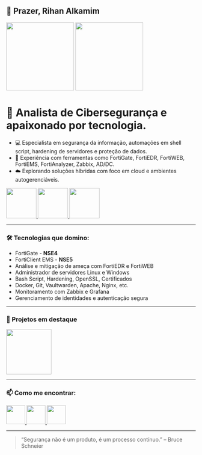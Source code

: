 ## 🔐 Prazer, Rihan Alkamim

<div>
  <img height="180cm" src="https://github-readme-stats.vercel.app/api/top-langs/?username=rihanalkamim&layout=compact&theme=dark"/>
  <img height="180cm" src="https://github-readme-stats.vercel.app/api?username=rihanalkamim&show_icons=false&theme=dark"/>
</div>

🎯 Analista de **Cibersegurança** e apaixonado por tecnologia.
==
- 💻 Especialista em segurança da informação, automações em shell script, hardening de servidores e proteção de dados.
- 🔐 Experiência com ferramentas como FortiGate, FortiEDR, FortiWEB, FortiEMS, FortiAnalyzer, Zabbix, AD/DC.                 
- ☁️ Explorando soluções híbridas com foco em cloud e ambientes autogerenciáveis.

<div>
  <a href="https://www.credly.com/badges/19039183-299f-4f7f-bbe6-dd73e2f35217/public_url">
    <img height="80cm" src="https://images.credly.com/size/340x340/images/7822016c-371e-45c9-9a99-4f5e28d1d0f0/image.png"/>
  </a>
  <a href="https://www.credly.com/badges/2a668341-3a76-40f8-a8fa-0687d13eb292/public_url">
    <img height="80cm" src="https://images.credly.com/size/340x340/images/78e9e1fc-8b63-4967-ae68-faaf7493806b/image.png"/>
  </a>
  <a href="https://www.credly.com/badges/cec8bd0f-6798-4657-a42f-52b02de7963e/public_url">
    <img height="80cm" src="https://images.credly.com/size/340x340/images/7000680a-89fb-4382-b8b8-f5dfd88f740a/image.png"/>
  </a>
</div>

---

### 🛠️ Tecnologias que domino:
- FortiGate - **NSE4**
- FortiClient EMS - **NSE5**
- Análise e mitigação de ameça com FortiEDR e FortiWEB
- Administrador de servidores Linux e Windows
- Bash Script, Hardening, OpenSSL, Certificados
- Docker, Git, Vaultwarden, Apache, Nginx, etc.
- Monitoramento com Zabbix e Grafana
- Gerenciamento de identidades e autenticação segura

---

### 🚀 Projetos em destaque
<div>
  <img height="120cm" src="https://github-readme-stats.vercel.app/api/pin/?username=rihanalkamim&repo=Install-Vaultwarden&theme=dark"/>
</div>

---

### 📫 Como me encontrar:
<div>
  <a href="https://www.youtube.com/@rihanalkamim" target="_blank" rel="noopener noreferrer">
    <img height="50cm" src="https://img.icons8.com/?size=100&id=19318&format=png&color=000000"/>
  </a>
  <a href="https://www.linkedin.com/in/rihanalkamim" target="_blank" rel="noopener noreferrer">
    <img height="50cm" src="https://cdn.jsdelivr.net/gh/devicons/devicon@latest/icons/linkedin/linkedin-original.svg"/>
  </a>
  <a href="mailto:rihanalkamim@gmail.com" target="_blank" rel="noopener noreferrer">
    <img height="50cm" src="https://img.icons8.com/?size=100&id=P7UIlhbpWzZm&format=png&color=000000"/>
  </a>
</div>

---

> “Segurança não é um produto, é um processo contínuo.” – Bruce Schneier
